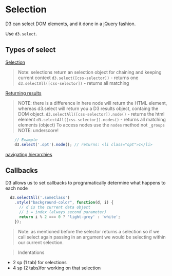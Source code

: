 # Selection
D3 can select DOM elements, and it done in a jQuery fashion.

Use `d3.select`.

## Types of select
[Selection](https://github.com/d3/d3/blob/master/API.md#selections-d3-selection)
> Note: selections return an selection object for chaining and keeping current context
`d3.select([css-selector])` - returns one 
`d3.selectAll([css-selector])` - returns all matching


[Returning results](https://github.com/d3/d3/blob/master/API.md#control-flow)
> NOTE: there is a difference in here node will return the HTML element, whereas d3.select will return you a D3 results object, containg the DOM object.
`d3.selectAll([css-selector]).node()` - returns the html element
`d3.selectAll([css-selector]).nodes()` - returns all matching elements (object)
To access nodes use the `nodes` method not `_groups` NOTE: underscore!
```js 
    // Example
    d3.select('.opt').node(); // returns: <li class="opt">1</li>
```

[navigating hierarchies](https://github.com/d3/d3/blob/master/API.md#hierarchies-d3-hierarchy)

## Callbacks
D3 allows us to set callbacks to programatically determine what happens to each node
```js
  d3.selectAll('.someClass')
    .style("background-color", function(d, i) {
      // d is the current data object
      // i = index (always second parameter)
      return i % 2 === 0 ? 'light-grey' : 'white';
    });
```
> Note: as mentioned before the selector returns a selection so if we call select again passing in an argument we would be selecting within our current selection.

> Indentations 
  - 2 sp (1 tab) for selections
  - 4 sp (2 tabs)for working on that selection 